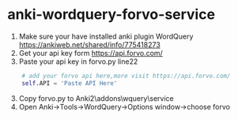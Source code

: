 # anki-wordquery-forvo-service

1. Make sure your have installed anki plugin WordQuery https://ankiweb.net/shared/info/775418273
1. Get your api key form https://api.forvo.com/
2. Paste your api key in forvo.py line22
```python
	# add your forvo api here,more visit https://api.forvo.com/
	self.API = 'Paste API Here'
```
3. Copy forvo.py to Anki2\addons\wquery\service
4. Open Anki->Tools->WordQuery->Options window->choose forvo
